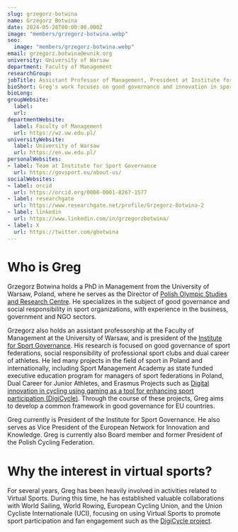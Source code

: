```yaml
---
slug: grzegorz-botwina
name: Grzegorz Botwina
date: 2024-05-28T00:00:00.000Z
image: "members/grzegorz-botwina.webp"
seo:
  image: "members/grzegorz-botwina.webp"
email: grzegorz.botwina@eunik.org
university: University of Warsaw
department: Faculty of Management
researchGroup: 
jobTitle: Assistant Professor of Management, President at Institute for Sport Governance
bioShort: Greg's work focuses on good governance and innovation in sport. He has experience in business, government and NGO sectors.
bioLong: 
groupWebsite:
  label: 
  url: 
departmentWebsite:
  label: Faculty of Management
  url: https://wz.uw.edu.pl/
universityWebsite:
  label: University of Warsaw
  url: https://en.uw.edu.pl/
personalWebsites:
- label: Team at Institute for Sport Governance
  url: https://govsport.eu/about-us/
socialWebsites:
- label: orcid
  url: https://orcid.org/0000-0001-8267-1577
- label: researchgate
  url: https://www.researchgate.net/profile/Grzegorz-Botwina-2
- label: linkedin
  url: https://www.linkedin.com/in/grzegorzbotwina/
- label: X
  url: https://twitter.com/gbotwina
---
```

<!-- g.botwina@uw.edu.pl -->
# Who is Greg
Grzegorz Botwina holds a PhD in Management from the University of Warsaw, Poland, where he serves as the Director of [Polish Olympic Studies and Research Centre](https://olympics.com/ioc/olympic-studies-centre/olympic-studies-in-the-world). He specializes in the subject of good governance and social responsibility in sport organizations, with experience in the business, government and NGO sectors. 

Grzegorz also holds an assistant professorship at the Faculty of Management at the University of Warsaw, and is president of the [Institute for Sport Governance](https://govsport.eu/). His research is focused on good governance of sport federations, social responsibility of professional sport clubs and dual career of athletes. He led many projects in the field of sport in Poland and internationally, including Sport Management Academy as state funded executive education program for managers of sport federations in Poland, Dual Career for Junior Athletes, and Erasmus Projects such as [Digital innovation in cycling using gaming as a tool for enhancing sport participation (DigiCycle)](https://ec.europa.eu/info/funding-tenders/opportunities/portal/screen/how-to-participate/org-details/891418361/project/101089668/program/43353764/details). Through the course of these projects, Greg aims to develop a common framework in good governance for EU countries.

Greg currently is President of the Institute for Sport Governance. He also serves as Vice President of the European Network for Innovation and Knowledge. Greg is currently also Board member and former President of the Polish Cycling Federation.

# Why the interest in virtual sports? 
For several years, Greg has been heavily involved in activities related to Virtual Sports. During this time, he has established valuable collaborations with World Sailing, World Rowing, European Cycling Union, and the Union Cycliste Internationale (UCI), focusing on using Virtual Sports to promote sport participation and fan engagement such as the [DigiCycle project](https://ec.europa.eu/info/funding-tenders/opportunities/portal/screen/how-to-participate/org-details/891418361/project/101089668/program/43353764/details).
